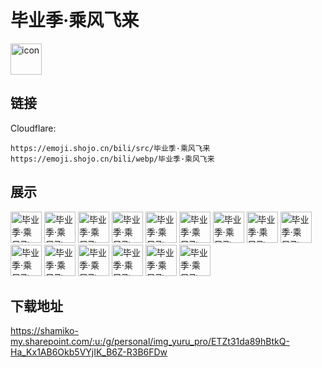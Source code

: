 # 毕业季·乘风飞来
<img src="https://emoji.shojo.cn/bili/src/毕业季·乘风飞来/icon.png" width="50" height="50" alt="icon">

## 链接
Cloudflare:
```
https://emoji.shojo.cn/bili/src/毕业季·乘风飞来
https://emoji.shojo.cn/bili/webp/毕业季·乘风飞来
```
## 展示
<img src="https://emoji.shojo.cn/bili/src/毕业季·乘风飞来/毕业季·乘风飞来-886.png" width="50" height="50" alt="毕业季·乘风飞来-886">
<img src="https://emoji.shojo.cn/bili/src/毕业季·乘风飞来/毕业季·乘风飞来-QAQ.png" width="50" height="50" alt="毕业季·乘风飞来-QAQ">
<img src="https://emoji.shojo.cn/bili/src/毕业季·乘风飞来/毕业季·乘风飞来-啊啊啊啊.png" width="50" height="50" alt="毕业季·乘风飞来-啊啊啊啊">
<img src="https://emoji.shojo.cn/bili/src/毕业季·乘风飞来/毕业季·乘风飞来-别急.png" width="50" height="50" alt="毕业季·乘风飞来-别急">
<img src="https://emoji.shojo.cn/bili/src/毕业季·乘风飞来/毕业季·乘风飞来-呃.png" width="50" height="50" alt="毕业季·乘风飞来-呃">
<img src="https://emoji.shojo.cn/bili/src/毕业季·乘风飞来/毕业季·乘风飞来-好耶.png" width="50" height="50" alt="毕业季·乘风飞来-好耶">
<img src="https://emoji.shojo.cn/bili/src/毕业季·乘风飞来/毕业季·乘风飞来-开心.png" width="50" height="50" alt="毕业季·乘风飞来-开心">
<img src="https://emoji.shojo.cn/bili/src/毕业季·乘风飞来/毕业季·乘风飞来-摸摸.png" width="50" height="50" alt="毕业季·乘风飞来-摸摸">
<img src="https://emoji.shojo.cn/bili/src/毕业季·乘风飞来/毕业季·乘风飞来-你是这个.png" width="50" height="50" alt="毕业季·乘风飞来-你是这个">
<img src="https://emoji.shojo.cn/bili/src/毕业季·乘风飞来/毕业季·乘风飞来-燃起来了.png" width="50" height="50" alt="毕业季·乘风飞来-燃起来了">
<img src="https://emoji.shojo.cn/bili/src/毕业季·乘风飞来/毕业季·乘风飞来-投降.png" width="50" height="50" alt="毕业季·乘风飞来-投降">
<img src="https://emoji.shojo.cn/bili/src/毕业季·乘风飞来/毕业季·乘风飞来-我不到啊.png" width="50" height="50" alt="毕业季·乘风飞来-我不到啊">
<img src="https://emoji.shojo.cn/bili/src/毕业季·乘风飞来/毕业季·乘风飞来-没眼看.png" width="50" height="50" alt="毕业季·乘风飞来-没眼看">
<img src="https://emoji.shojo.cn/bili/src/毕业季·乘风飞来/毕业季·乘风飞来-已报晶.png" width="50" height="50" alt="毕业季·乘风飞来-已报晶">
<img src="https://emoji.shojo.cn/bili/src/毕业季·乘风飞来/毕业季·乘风飞来-优雅.png" width="50" height="50" alt="毕业季·乘风飞来-优雅">

## 下载地址

https://shamiko-my.sharepoint.com/:u:/g/personal/img_yuru_pro/ETZt31da89hBtkQ-Ha_Kx1AB6Okb5VYjIK_B6Z-R3B6FDw